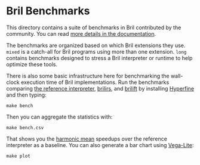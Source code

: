 Bril Benchmarks
===============

This directory contains a suite of benchmarks in Bril contributed by the community. You can read [more details in the documentation][bench-docs].

The benchmarks are organized based on which Bril extensions they use. `mixed` is a catch-all for Bril programs using more than one extension. `long` contains benchmarks designed to stress a Bril interpreter or runtime to help optimize these tools.

There is also some basic infrastructure here for benchmarking the wall-clock execution time of Bril implementations. Run the benchmarks comparing [the reference interpreter][brili], [brilirs][], and [brilift][] by installing [Hyperfine][] and then typing:

    make bench

Then you can aggregate the statistics with:

    make bench.csv

That shows you the [harmonic mean][hm] speedups over the reference interpreter as a baseline.
You can also generate a bar chart using [Vega-Lite][]:

    make plot

[vega-lite]: https://vega.github.io/vega-lite/
[bench-docs]: https://capra.cs.cornell.edu/bril/tools/bench.html
[brili]: https://capra.cs.cornell.edu/bril/tools/interp.html
[brilirs]: https://capra.cs.cornell.edu/bril/tools/brilirs.html
[brilift]: https://capra.cs.cornell.edu/bril/tools/brilift.html
[hm]: https://en.wikipedia.org/wiki/Harmonic_mean
[hyperfine]: https://github.com/sharkdp/hyperfine
